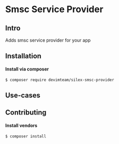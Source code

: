 # Smsc Service Provider

## Intro

Adds smsc service provider for your app

## Installation

#### Install via composer

```
$ composer require devimteam/silex-smsc-provider
```

## Use-cases

## Contributing

#### Install vendors

```
$ composer install
```
